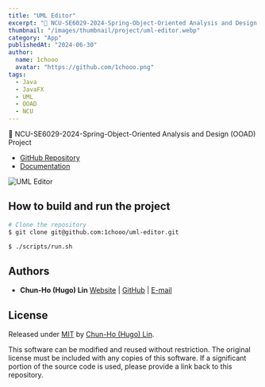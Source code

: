 ```yaml
---
title: "UML Editor"
excerpt: "🎨 NCU-SE6029-2024-Spring-Object-Oriented Analysis and Design (OOAD) Project"
thumbnail: "/images/thumbnail/project/uml-editor.webp"
category: "App"
publishedAt: "2024-06-30"
author:
  name: 1chooo
  avatar: "https://github.com/1chooo.png"
tags:
  - Java
  - JavaFX
  - UML
  - OOAD
  - NCU
---
```


🎨 NCU-SE6029-2024-Spring-Object-Oriented Analysis and Design (OOAD) Project

- [GitHub Repository](https://github.com/1chooo/uml-editor)
- [Documentation](https://1chooo.github.io/uml-editor/)

![UML Editor](/images/thumbnail/project/uml-editor.webp)

## How to build and run the project

```bash
# Clone the repository
$ git clone git@github.com:1chooo/uml-editor.git

$ ./scripts/run.sh
```

## Authors

- **Chun-Ho (Hugo) Lin** [Website](https://1chooo.com) | [GitHub](https://github.com/1chooo) | [E-mail](mailto:hugo@1chooo.com)

## License

Released under [MIT](https://github.com/1chooo/uml-editor/blob/main/LICENSE) by [Chun-Ho (Hugo) Lin](https://github.com/1chooo).

This software can be modified and reused without restriction.
The original license must be included with any copies of this software.
If a significant portion of the source code is used, please provide a link back to this repository.
